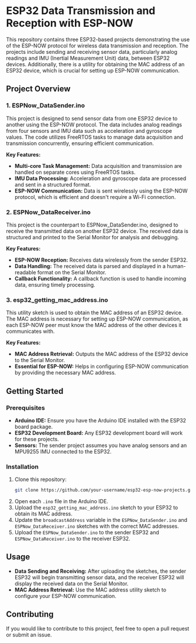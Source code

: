 # ESP32 Data Transmission and Reception with ESP-NOW

This repository contains three ESP32-based projects demonstrating the use of the ESP-NOW protocol for wireless data transmission and reception. The projects include sending and receiving sensor data, particularly analog readings and IMU (Inertial Measurement Unit) data, between ESP32 devices. Additionally, there is a utility for obtaining the MAC address of an ESP32 device, which is crucial for setting up ESP-NOW communication.

## Project Overview

### 1. ESPNow_DataSender.ino
This project is designed to send sensor data from one ESP32 device to another using the ESP-NOW protocol. The data includes analog readings from four sensors and IMU data such as acceleration and gyroscope values. The code utilizes FreeRTOS tasks to manage data acquisition and transmission concurrently, ensuring efficient communication.

**Key Features:**
- **Multi-core Task Management:** Data acquisition and transmission are handled on separate cores using FreeRTOS tasks.
- **IMU Data Processing:** Acceleration and gyroscope data are processed and sent in a structured format.
- **ESP-NOW Communication:** Data is sent wirelessly using the ESP-NOW protocol, which is efficient and doesn't require a Wi-Fi connection.

### 2. ESPNow_DataReceiver.ino
This project is the counterpart to ESPNow_DataSender.ino, designed to receive the transmitted data on another ESP32 device. The received data is structured and printed to the Serial Monitor for analysis and debugging.

**Key Features:**
- **ESP-NOW Reception:** Receives data wirelessly from the sender ESP32.
- **Data Handling:** The received data is parsed and displayed in a human-readable format on the Serial Monitor.
- **Callback Functionality:** A callback function is used to handle incoming data, ensuring timely processing.

### 3. esp32_getting_mac_address.ino
This utility sketch is used to obtain the MAC address of an ESP32 device. The MAC address is necessary for setting up ESP-NOW communication, as each ESP-NOW peer must know the MAC address of the other devices it communicates with.

**Key Features:**
- **MAC Address Retrieval:** Outputs the MAC address of the ESP32 device to the Serial Monitor.
- **Essential for ESP-NOW:** Helps in configuring ESP-NOW communication by providing the necessary MAC address.

## Getting Started

### Prerequisites
- **Arduino IDE:** Ensure you have the Arduino IDE installed with the ESP32 board package.
- **ESP32 Development Board:** Any ESP32 development board will work for these projects.
- **Sensors:** The sender project assumes you have analog sensors and an MPU9255 IMU connected to the ESP32.

### Installation

1. Clone this repository:
    ```bash
    git clone https://github.com/your-username/esp32-esp-now-projects.git
    ```
2. Open each `.ino` file in the Arduino IDE.
3. Upload the `esp32_getting_mac_address.ino` sketch to your ESP32 to obtain its MAC address.
4. Update the `broadcastAddress` variable in the `ESPNow_DataSender.ino` and `ESPNow_DataReceiver.ino` sketches with the correct MAC addresses.
5. Upload the `ESPNow_DataSender.ino` to the sender ESP32 and `ESPNow_DataReceiver.ino` to the receiver ESP32.

## Usage

- **Data Sending and Receiving:** After uploading the sketches, the sender ESP32 will begin transmitting sensor data, and the receiver ESP32 will display the received data on the Serial Monitor.
- **MAC Address Retrieval:** Use the MAC address utility sketch to configure your ESP-NOW communication.

## Contributing
If you would like to contribute to this project, feel free to open a pull request or submit an issue.
